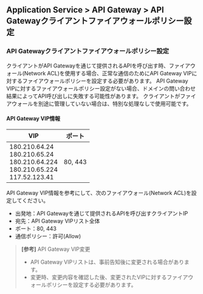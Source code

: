 ## Application Service > API Gateway > API Gatewayクライアントファイアウォールポリシー設定 

### API Gatewayクライアントファイアウォールポリシー設定 

クライアントがAPI Gatewayを通じて提供されるAPIを呼び出す時、ファイアウォール(Network ACL)を使用する場合、正常な通信のためにAPI Gateway VIPに対するファイアウォールポリシーを設定する必要があります。
API Gateway VIPに対するファイアウォールポリシー設定がない場合、ドメインの問い合わせ結果によってAPI呼び出しに失敗する可能性があります。
クライアントがファイアウォールを別途に管理していない場合は、特別な処理なしで使用可能です。

#### API Gateway VIP情報

| VIP | ポート |
| --- | --- |
| 180.210.64.24<br>180.210.65.24<br>180.210.64.224<br>180.210.65.224<br>117.52.123.41 | 80, 443 |

API Gateway VIP情報を参考にして、次のファイアウォール(Network ACL)を設定してください。

* 出発地：API Gatewayを通じて提供されるAPIを呼び出すクライアントIP
* 宛先：API Gateway VIPリスト全体 
* ポート：80, 443
* 通信ポリシー：許可(Allow) 

> **[参考]** API Gateway VIP変更
> * API Gateway VIPリストは、事前告知後に変更される場合があります。
> * 変更時、変更内容を確認した後、変更されたVIPに対するファイアウォールポリシーを設定する必要があります。
